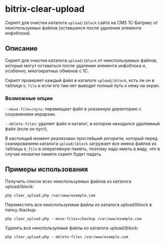 # bitrix-clear-upload

Скрипт для очистки каталога `upload/iblock` сайта на CMS 1С-Битрикс от неиспользуемых файлов (оставшихся после удаления элемента инфоблока).

## Описание

Скрипт для очистки каталога `upload/iblock` от неиспользуемых файлов, которые могут оставаться после удаления элемента инфоблока и, особенно, многократных обменов с 1С.

Скрипт проверяет каждый файл в каталоге `upload/iblock`, есть ли он в таблице `b_file` и если его там нет выводит полный путь к нему на экран.

### Возможные опции

`--move-file=/путь`: перемещает файл в указанную директорию с сохранением иерархии.

`--delete-files`: удаляет файл и каталог, в котором находился удаляемый файл (если он пуст).

В настоящий момент реализован простейший алгоритм, который перед сканированием каталога `upload/iblock` загружает все имена файлов из таблицы `b_file` в оперативную память, поэтому надо иметь в виду, что в случае нехватки памяти скрипт будет падать.

## Примеры использования

Получить список всех неиспользуемых файлов из каталога upload/iblock:

``
php clear_upload.php /var/www/example.com
``

Переместить все неиспользуемые файлы из каталога upload/iblock в папку /backup:

``
php clear_upload.php --move-files=/backup /var/www/example.com
``

Удалить все неиспользуемые файлы из каталога upload/iblock:

``
php clear_upload.php --delete-files /var/www/example.com
``
